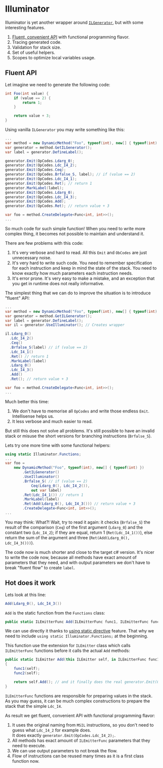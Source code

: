 # Illuminator

Illuminator is yet another wrapper around [`ILGenerator`](https://docs.microsoft.com/en-us/dotnet/api/system.reflection.emit.ilgenerator), but with some interesting features.

1. [Fluent, convenient API](#fluent-api) with functional programming flavor.
1. Tracing generated code.
1. Validation for stack size.
1. Set of useful helpers.
1. Scopes to optimize local variables usage.

## Fluent API

Let imagine we need to generate the following code:

``` c#
int Foo(int value) {
    if (value == 2) {
        return 1;
    }

    return value + 3;
}
```

Using vanilla `ILGenerator` you may write something like this:

``` c#
...
var method = new DynamicMethod("Foo", typeof(int), new[] { typeof(int) });
var generator = method.GetILGenerator();
var label = generator.DefineLabel();

generator.Emit(OpCodes.Ldarg_0);
generator.Emit(OpCodes.Ldc_I4_2);
generator.Emit(OpCodes.Ceq);
generator.Emit(OpCodes.Brfalse_S, label); // if (value == 2)
generator.Emit(OpCodes.Ldc_I4_1);
generator.Emit(OpCodes.Ret); // return 1
generator.MarkLabel(label);
generator.Emit(OpCodes.Ldarg_0);
generator.Emit(OpCodes.Ldc_I4_3);
generator.Emit(OpCodes.Add);
generator.Emit(OpCodes.Ret); // return value + 3

var foo = method.CreateDelegate<Func<int, int>>();
...
```

So much code for such simple function! When you need to write more complex thing, it becomes not possible to maintain and understand it.

There are few problems with this code:

1. It's very verbose and hard to read. All this `Emit` and `ObCodes` are just unnecessary noise.
1. It's very hard to write such code. You need to remember specification for each instruction and keep in mind the state of the stack. You need to know exactly how much parameters each instruction needs.
1. It's error prone. It's very easy to make a mistake, and an exception that you get in runtime does not really informative.

The simplest thing that we can do to improve the situation is to introduce "fluent" API:

``` c#
...
var method = new DynamicMethod("Foo", typeof(int), new[] { typeof(int) });
var generator = method.GetILGenerator();
var label = generator.DefineLabel();
var il = generator.UseIlluminator(); // Creates wrapper

il.Ldarg_0()
  .Ldc_I4_2()
  .Ceq()
  .Brfalse_S(label) // if (value == 2)
  .Ldc_I4_1()
  .Ret() // return 1
  .MarkLabel(label)
  .Ldarg_0()
  .Ldc_I4_3()
  .Add()
  .Ret(); // return value + 3

var foo = method.CreateDelegate<Func<int, int>>();
...
```

Much better this time:

1. We don't have to memorise all `OpCodes` and write those endless `Emit`. Intellisense helps us.
1. It less verbose and much easier to read.

But still this does not solve all problems. It's still possible to have an invalid stack or misuse the short versions for branching instructions (`Brfalse_S`).

Lets try one more time with some functional helpers:

``` c#
using static Illuminator.Functions;
...
var foo =
    new DynamicMethod("Foo", typeof(int), new[] { typeof(int) })
        .GetILGenerator()
        .UseIlluminator()
        .Brfalse_S( // if (value == 2)
            Ceq(Ldarg_0(), Ldc_I4_2()),
            out var label)
        .Ret(Ldc_I4_1()) // return 1
        .MarkLabel(label)
        .Ret(Add(Ldarg_0(), Ldc_I4_3())) // return value + 3
        .CreateDelegate<Func<int, int>>();
...
```

You may think: What?! Wait, try to read it again: it checks (`Brfalse_S`) the result of the comparison (`Ceq`) of the first argument (`Ldarg_0`) and the constant two (`Ldc_I4_2`); if they are equal, return 1 (`Ret(Ldc_I4_1())`), else return the sum of the argument and three (`Ret(Add(Ldarg_0(), Ldc_I4_3()))`).

The code now is much shorter and close to the target c# version. It's nicer to write the code now, because all methods have exact amount of parameters that they need, and with output parameters we don't have to break "fluent flow" to create `label`.

## Hot does it work

Lets look at this line:

``` c#
Add(Ldarg_0(), Ldc_I4_3())
```

`Add` is the static function from the `Functions` class:

``` c#
public static ILEmitterFunc Add(ILEmitterFunc func1, ILEmitterFunc func2) => (in ILEmitter il) => il.Add(func1, func2);
```

We can use directly it thanks to [using static directive](https://docs.microsoft.com/en-us/dotnet/csharp/language-reference/keywords/using-static) feature. That why we need to include `using static Illuminator.Functions;` at the beginning.

This function use the extension for `ILEmitter` class which calls `ILEmitterFunc` functions before it calls the actual `Add` methods:

``` c#
public static ILEmitter Add(this ILEmitter self, in ILEmitterFunc func1, in ILEmitterFunc func2)
{
    func1(self);
    func2(self);

    return self.Add(); // and it finally does the real generator.Emit(OpCodes.Add);
}
```

`ILEmitterFunc` functions are responsible for preparing values in the stack. As you may guess, it can be much complex constructions to prepare the stack that the simple `Ldc_I4`.

As result we get fluent, convenient API with functional programming flavor:

1. It uses the original naming from `MSIL` instructions, so you don't need to guess what `Ldc_I4_2` for example does. \
   It does exactly `generator.Emit(OpCodes.Ldc_I4_2);`.
1. All methods has exact amount of `ILEmitterFunc` parameters that they need to execute.
1. We can use output parameters to not break the flow.
1. Flow of instructions can be reused many times as it is a first class function now.
